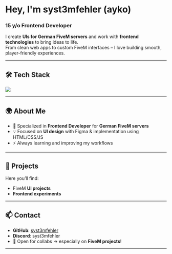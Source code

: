 # Hey, I'm syst3mfehler (ayko)

### 15 y/o Frontend Developer 

I create **UIs for German FiveM servers** and work with **frontend technologies** to bring ideas to life.  
From clean web apps to custom FiveM interfaces – I love building smooth, player-friendly experiences.  

---

## 🛠 Tech Stack  

<p align="left">
  <img src="https://skillicons.dev/icons?i=html,css,js,lua,figma" />
</p>  

---

## 🌍 About Me  

- 🎨 Specialized in **Frontend Developer** for **German FiveM servers**  
- 💡 Focused on **UI design** with Figma & implementation using HTML/CSS/JS  
- ⚡ Always learning and improving my workflows  

---

## 📂 Projects  

Here you’ll find:  
- FiveM **UI projects**
- **Frontend experiments** 

---

## 📫 Contact  

- **GitHub**: [syst3mfehler](https://github.com/syst3mfehler)  
- **Discord**: syst3mfehler  
- 🤝 Open for collabs → especially on **FiveM projects**!  

---
